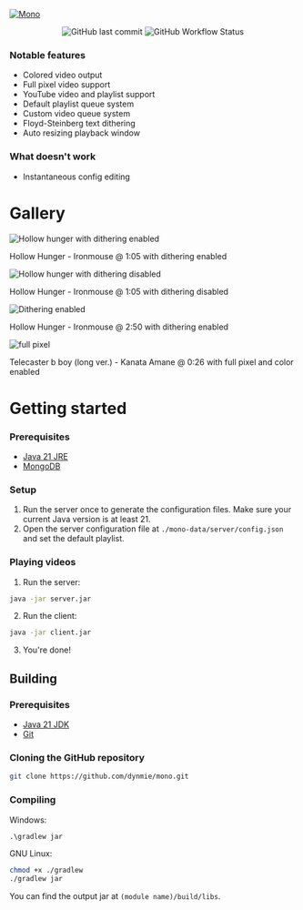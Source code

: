 [![Mono](https://socialify.git.ci/dynmie/mono/image?description=1&forks=1&issues=1&language=1&name=1&owner=1&pulls=1&stargazers=1&theme=Light)](https://github.com/dynmie/mono)
<div align="center"><img alt="GitHub last commit" src="https://img.shields.io/github/last-commit/dynmie/mono?style=for-the-badge"> <img alt="GitHub Workflow Status" src="https://img.shields.io/github/actions/workflow/status/dynmie/mono/gradle.yml?branch=master&logo=github&style=for-the-badge"></div>

### Notable features
- Colored video output
- Full pixel video support
- YouTube video and playlist support
- Default playlist queue system 
- Custom video queue system 
- Floyd-Steinberg text dithering 
- Auto resizing playback window

### What doesn't work
- Instantaneous config editing

# Gallery
![Hollow hunger with dithering enabled](https://github.com/dynmie/monolizer-java/assets/41315732/9e8d1453-c681-4b1e-9a21-8b78b76adb49)

Hollow Hunger - Ironmouse @ 1:05 with dithering enabled

![Hollow hunger with dithering disabled](https://github.com/dynmie/monolizer-java/assets/41315732/e3c24557-5e17-46d7-8cf7-b9a9348cf80c)

Hollow Hunger - Ironmouse @ 1:05 with dithering disabled

![Dithering enabled](https://github.com/dynmie/monolizer-java/assets/41315732/016ee90d-72f4-485b-8213-3624020f743b)

Hollow Hunger - Ironmouse @ 2:50 with dithering enabled

![full pixel](https://github.com/dynmie/monolizer-java/assets/41315732/213d43ac-94cf-4e7b-ab7e-0c0b365b3f0b)

Telecaster b boy (long ver.) - Kanata Amane @ 0:26 with full pixel and color enabled

# Getting started
### Prerequisites
- [Java 21 JRE](https://adoptium.net/temurin/releases/?version=21)
- [MongoDB](https://www.mongodb.com/try/download/community)

### Setup
1. Run the server once to generate the configuration files. Make sure your current Java version is at least 21.
2. Open the server configuration file at `./mono-data/server/config.json` and set the default playlist.

### Playing videos
1. Run the server:
```bash
java -jar server.jar
```

2. Run the client:
```bash
java -jar client.jar
```
3. You're done!

## Building
### Prerequisites
- [Java 21 JDK](https://adoptium.net/temurin/releases/?version=21)
- [Git](https://git-scm.com/downloads)

### Cloning the GitHub repository
```bash
git clone https://github.com/dynmie/mono.git
```
### Compiling
Windows:
```cmd
.\gradlew jar
```

GNU Linux:
```bash
chmod +x ./gradlew
./gradlew jar
```

You can find the output jar at `(module name)/build/libs`.
